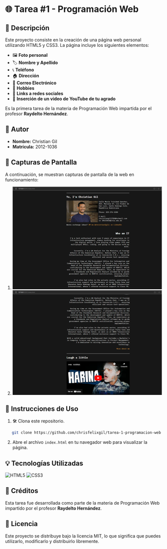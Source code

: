 # 🌐 Tarea #1 - Programación Web

## 📝 Descripción
Este proyecto consiste en la creación de una página web personal utilizando HTML5 y CSS3. La página incluye los siguientes elementos:
- 🖼️ **Foto personal**  
- 🏷️ **Nombre y Apellido**  
- 📞 **Teléfono**  
- 🏠 **Dirección**  
- 📧 **Correo Electrónico**  
- 🎯 **Hobbies**  
- 🔗 **Links a redes sociales**  
- 🎥 **Inserción de un video de YouTube de tu agrado**  

Es la primera tarea de la materia de Programación Web impartida por el profesor **Raydelto Hernández**.

## 👤 Autor
- **Nombre:** Christian Gil
- **Matrícula:** 2012-1036

## 📸 Capturas de Pantalla
A continuación, se muestran capturas de pantalla de la web en funcionamiento:

1. ![Captura 1](/img/web1.png)
2. ![Captura 2](/img/web2.png)

## 🚀 Instrucciones de Uso
1. 🛠️ Clona este repositorio.
```bash
   git clone https://github.com/chrisfelixgil/tarea-1-programacion-web.git
   ```
2. Abre el archivo `index.html` en tu navegador web para visualizar la página.

## 💡 Tecnologías Utilizadas
![HTML5](https://img.shields.io/badge/HTML5-E34F26?style=for-the-badge&logo=html5&logoColor=white) 
![CSS3](https://img.shields.io/badge/CSS3-1572B6?style=for-the-badge&logo=css3&logoColor=white)

## 🙏 Créditos
Esta tarea fue desarrollada como parte de la materia de Programación Web impartido por el profesor **Raydelto Hernández**.

## 📄 Licencia
Este proyecto se distribuye bajo la licencia MIT, lo que significa que puedes utilizarlo, modificarlo y distribuirlo libremente.


